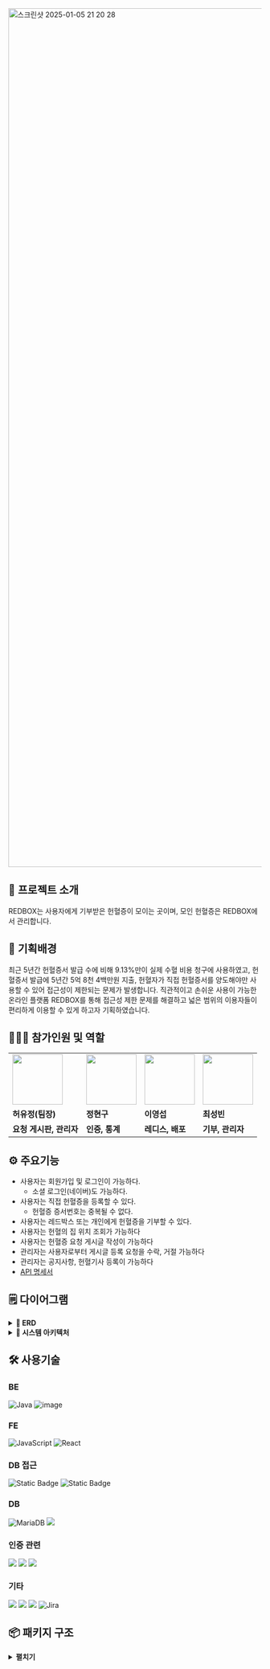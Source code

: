 <img width="1710" alt="스크린샷 2025-01-05 21 20 28" src="https://github.com/user-attachments/assets/0e6c801a-11ec-48ac-9c84-501aff7fa7f1" />



## 👋 프로젝트 소개
REDBOX는 사용자에게 기부받은 헌혈증이 모이는 곳이며, 모인 헌혈증은 REDBOX에서 관리합니다.



## 🤷‍ 기획배경
최근 5년간 헌혈증서 발급 수에 비해 9.13%만이 실제 수혈 비용 청구에 사용하였고, 헌혈증서 발급에 5년간 5억 8천 4백만원 지출, 헌혈자가 직접 헌혈증서를 양도해야만 사용할 수 있어 접근성이 제한되는 문제가 발생합니다.
직관적이고 손쉬운 사용이 가능한 온라인 플랫폼 REDBOX를 통해 접근성 제한 문제를 해결하고 넓은 범위의 이용자들이 편리하게 이용할 수 있게 하고자 기획하였습니다.


## 🧑‍🤝‍🧑 참가인원 및 역할

<table>
  <tr>
    <td>
        <a href="https://github.com/jeong-sys">
            <img src="https://avatars.githubusercontent.com/jeong-sys?v=4" width="100px" />
        </a>
    </td>
    <td>
        <a href="https://github.com/Jhynguu">
            <img src="https://avatars.githubusercontent.com/Jhynguu?v=4" width="100px" />
        </a>
    </td>
    <td>
        <a href="https://github.com/leeys9423">
            <img src="https://avatars.githubusercontent.com/leeys9423?v=4" width="100px" />
        </a>
    </td>
    <td>
        <a href="https://github.com/Bin-Choi">
            <img src="https://avatars.githubusercontent.com/Bin-Choi?v=4" width="100px" />
        </a>
    </td>
  </tr>
  <tr>
    <td><b>허유정(팀장)</b></td>
    <td><b>정현구</b></td>
    <td><b>이영섭</b></td>
    <td><b>최성빈</b></td>
  </tr>
  <tr>
    <td><b>요청 게시판, 관리자</b></td>
    <td><b>인증, 통계</b></td>
    <td><b>레디스, 배포</b></td>
    <td><b>기부, 관리자</b></td>
  </tr>
</table>



## ⚙️ 주요기능
- 사용자는 회원가입 및 로그인이 가능하다.
  - 소셜 로그인(네이버)도 가능하다.
- 사용자는 직접 헌혈증을 등록할 수 있다.
  - 헌혈증 증서번호는 중복될 수 없다.
- 사용자는 레드박스 또는 개인에게 헌혈증을 기부할 수 있다.
- 사용자는 헌혈의 집 위치 조회가 가능하다
- 사용자는 헌혈증 요청 게시글 작성이 가능하다
- 관리자는 사용자로부터 게시글 등록 요청을 수락, 거절 가능하다
- 관리자는 공지사항, 헌혈기사 등록이 가능하다
- <a href="https://www.notion.so/api-fe7b0fad54584ab5bed724476a29bc14?pvs=4">API 명세서</a>



## 🗒️ 다이어그램

<details>
  <summary><b>💽 ERD</b></summary>

  <img width="1131" alt="스크린샷 2025-01-05 21 42 10" src="https://github.com/user-attachments/assets/c6e901a0-42ad-4e90-ac5d-b6fb0f59c77d" />

</details>

<details>
  <summary><b>🔀 시스템 아키텍처</b></summary>

![-2024-12-11-1647](https://github.com/user-attachments/assets/e1a434e5-e0e8-4144-8222-e43239125a50)

</details>



## 🛠️ 사용기술

### BE
![Java](https://img.shields.io/badge/Java-007396?style=flat-square&logo=java&logoColor=white)
![image](https://img.shields.io/badge/Spring_Boot-F2F4F9?style=flat-square&logo=spring-boot)

### FE
![JavaScript](https://img.shields.io/badge/JavaScript-F7DF1E?style=flat-square&logo=javascript&logoColor=black)
![React](https://img.shields.io/badge/React-61DAFB?style=flat-square&logo=react&logoColor=black)

### DB 접근
![Static Badge](https://img.shields.io/badge/Spring_data_JPA-lightgreen)
![Static Badge](https://img.shields.io/badge/QueryDsl-black)

### DB
![MariaDB](https://img.shields.io/badge/MariaDB-003545?style=flat-square&logo=mariadb&logoColor=white)
<img src="https://img.shields.io/badge/Redis-DC382D?style=flat-square&logo=Redis&logoColor=white">

### 인증 관련
<img src="https://img.shields.io/badge/Spring Security-6DB33F?style=flat-square&logo=Spring Security&logoColor=white"> <img src="https://img.shields.io/badge/JWT-000000?style=flat-square&logo=JSON%20web%20tokens&logoColor=white"> <img src="https://img.shields.io/badge/OAuth 2.0-3EAAAF?style=flat-square&logo=oauth&logoColor=white">


### 기타
<img src="https://img.shields.io/badge/Notion-000000?style=flat-square&logo=notion&logoColor=white"> <img src="https://img.shields.io/badge/Slack-4A154B?style=flat-square&logo=slack&logoColor=white"> <img src="https://img.shields.io/badge/IntelliJ IDEA-4A154B?style=flat-square&logo=intellijidea&logoColor=white"> ![Jira](https://img.shields.io/badge/Jira-0052CC?style=flat-square&logo=jira&logoColor=white)




## 📦 패키지 구조

<details>
  <summary><b>펼치기</b></summary>

```
📦 backend [redbox]
 ┣ 📂.gradle
 ┣ 📂.idea
 ┣ 📂build
 ┣ 📂gradle
 ┣ 📂redis
 ┣ 📂src
 ┃ ┣ 📂main
 ┃ ┃ ┣ 📂generated
 ┃ ┃ ┣ 📂java
 ┃ ┃ ┃ ┗ 📂com
 ┃ ┃ ┃   ┗ 📂redbox
 ┃ ┃ ┃     ┗ 📂domain
 ┃ ┃ ┃       ┣ 📂admin
 ┃ ┃ ┃       ┃ ┣ 📂application
 ┃ ┃ ┃       ┃ ┣ 📂controller
 ┃ ┃ ┃       ┃ ┣ 📂dto
 ┃ ┃ ┃       ┃ ┗ 📂exception
 ┃ ┃ ┃       ┣ 📂article
 ┃ ┃ ┃       ┃ ┣ 📂controller
 ┃ ┃ ┃       ┃ ┣ 📂dto
 ┃ ┃ ┃       ┃ ┣ 📂entity
 ┃ ┃ ┃       ┃ ┣ 📂exception
 ┃ ┃ ┃       ┃ ┣ 📂repository
 ┃ ┃ ┃       ┃ ┗ 📂service
 ┃ ┃ ┃       ┣ 📂attach
 ┃ ┃ ┃       ┃ ┣ 📂dto
 ┃ ┃ ┃       ┃ ┣ 📂entity
 ┃ ┃ ┃       ┃ ┣ 📂exception
 ┃ ┃ ┃       ┃ ┣ 📂repository
 ┃ ┃ ┃       ┃ ┣ 📂service
 ┃ ┃ ┃       ┃ ┗ 📂strategy
 ┃ ┃ ┃       ┣ 📂auth
 ┃ ┃ ┃       ┃ ┣ 📂controller
 ┃ ┃ ┃       ┃ ┣ 📂dto
 ┃ ┃ ┃       ┃ ┣ 📂entity
 ┃ ┃ ┃       ┃ ┣ 📂exception
 ┃ ┃ ┃       ┃ ┣ 📂filter
 ┃ ┃ ┃       ┃ ┣ 📂repository
 ┃ ┃ ┃       ┃ ┣ 📂service
 ┃ ┃ ┃       ┃ ┗ 📂util
 ┃ ┃ ┃       ┣ 📂dashboard
 ┃ ┃ ┃       ┃ ┣ 📂controller
 ┃ ┃ ┃       ┃ ┣ 📂dto
 ┃ ┃ ┃       ┃ ┗ 📂service
 ┃ ┃ ┃       ┣ 📂donation
 ┃ ┃ ┃       ┃ ┣ 📂application
 ┃ ┃ ┃       ┃ ┣ 📂config
 ┃ ┃ ┃       ┃ ┣ 📂controller
 ┃ ┃ ┃       ┃ ┣ 📂dto
 ┃ ┃ ┃       ┃ ┣ 📂entity
 ┃ ┃ ┃       ┃ ┣ 📂exception
 ┃ ┃ ┃       ┃ ┗ 📂repository
 ┃ ┃ ┃       ┣ 📂notice
 ┃ ┃ ┃       ┃ ┣ 📂controller
 ┃ ┃ ┃       ┃ ┣ 📂dto
 ┃ ┃ ┃       ┃ ┣ 📂entity
 ┃ ┃ ┃       ┃ ┣ 📂exception
 ┃ ┃ ┃       ┃ ┣ 📂repository
 ┃ ┃ ┃       ┃ ┗ 📂service
 ┃ ┃ ┃       ┣ 📂redbox
 ┃ ┃ ┃       ┃ ┣ 📂application
 ┃ ┃ ┃       ┃ ┣ 📂controller
 ┃ ┃ ┃       ┃ ┣ 📂dto
 ┃ ┃ ┃       ┃ ┗ 📂exception
 ┃ ┃ ┃       ┣ 📂redcard
 ┃ ┃ ┃       ┃ ┣ 📂dto
 ┃ ┃ ┃       ┃ ┣ 📂entity
 ┃ ┃ ┃       ┃ ┣ 📂exception
 ┃ ┃ ┃       ┃ ┣ 📂repository
 ┃ ┃ ┃       ┃ ┗ 📂service
 ┃ ┃ ┃       ┣ 📂request
 ┃ ┃ ┃       ┃ ┣ 📂application
 ┃ ┃ ┃       ┃ ┣ 📂controller
 ┃ ┃ ┃       ┃ ┣ 📂dto
 ┃ ┃ ┃       ┃ ┣ 📂entity
 ┃ ┃ ┃       ┃ ┣ 📂exception
 ┃ ┃ ┃       ┃ ┗ 📂repository
 ┃ ┃ ┃       ┗ 📂user
 ┃ ┃ ┃         ┣ 📂controller
 ┃ ┃ ┃         ┣ 📂dto
 ┃ ┃ ┃         ┣ 📂entity
 ┃ ┃ ┃         ┣ 📂exception
 ┃ ┃ ┃         ┣ 📂infra.s3
 ┃ ┃ ┃         ┣ 📂oauth2
 ┃ ┃ ┃         ┗ 📂util
 ┃ ┗ 📂resources
 ┃   ┣ 📂templates
 ┃   ┗ 📂static
 ┃     ┗ 📂emoticons
 ┃   ┣ .env
 ┃   ┗ application.yml
 ┗ 📂test
   ┣ 📂java
   ┃ ┗ 📂com
   ┃   ┗ 📂redbox
   ┃     ┗ 📂domain
   ┃       ┣ 📂donation.repository
   ┃       ┣ 📂redbox.application
   ┃       ┣ 📂redcard
   ┃       ┗ 📂user
   ┗ RedboxApplicationTests

```

</details>
